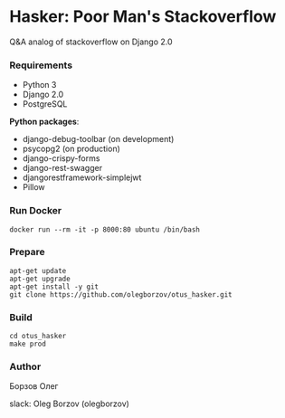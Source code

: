 # Hasker: Poor Man's Stackoverflow
Q&A analog of stackoverflow on Django 2.0

### Requirements
<ul>
    <li>Python 3</li>
    <li>Django 2.0</li>
    <li>PostgreSQL</li>
</ul>
<b>Python packages</b>:
<ul>
    <li>django-debug-toolbar (on development)</li>
    <li>psycopg2 (on production)</li>
    <li>django-crispy-forms</li>
    <li>django-rest-swagger</li>
    <li>djangorestframework-simplejwt</li>
    <li>Pillow</li>
</ul>

### Run Docker
```
docker run --rm -it -p 8000:80 ubuntu /bin/bash
```

### Prepare
```
apt-get update
apt-get upgrade
apt-get install -y git
git clone https://github.com/olegborzov/otus_hasker.git
```

### Build
```
cd otus_hasker
make prod
```

### Author

Борзов Олег

slack: Oleg Borzov (olegborzov)
